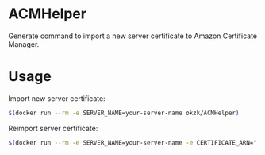 # ACMHelper

Generate command to import a new server certificate to Amazon Certificate Manager.

# Usage

Import new server certificate:
```bash
$(docker run --rm -e SERVER_NAME=your-server-name okzk/ACMHelper)
```

Reimport server certificate:
```bash
$(docker run --rm -e SERVER_NAME=your-server-name -e CERTIFICATE_ARN="..." okzk/ACMHelper)
```


